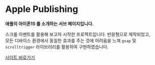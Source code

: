 # Apple Publishing

**애플의 아이폰15 를 소개하는 서브 페이지입니다.**

스크롤 이벤트를 활용해 보고자 시작한 프로젝트입니다.
반응형으로 제작되었고, <br> 모든 디바이스 환경에서
동일한 효과를 주는 것에 어려움을 느껴
`gsap` 및 `scrolltrigger` 라이브러리를 활용하여 구현하였습니다.

<a href='https://inyeob.com/apple/'>사이트 바로가기</a>
